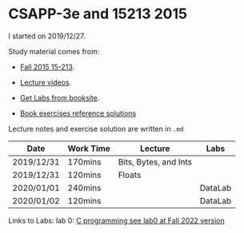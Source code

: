 # CSAPP-3e and 15213 2015


I started on 2019/12/27.

Study material comes from:

+ [Fall 2015 15-213](http://www.cs.cmu.edu/afs/cs/academic/class/15213-f15/www/schedule.html).

+ [Lecture videos](https://www.youtube.com/watch?v=ScMxnXq6fbI&list=PL22J-I2Pi-Gf0s1CGDVtt4vuvlyjLxfem).

+ [Get Labs from booksite](http://csapp.cs.cmu.edu/3e/labs.html).
+ [Book exercises reference solutions](https://github.com/DreamAndDead/CSAPP-3e-Solutions)

Lecture notes and exercise solution are written in `.md`


| Date       | Work Time | Lecture               | Labs    |
| ---------- | --------- | --------------------- | ------- |
| 2019/12/31 | 170mins   | Bits, Bytes, and Ints |         |
| 2019/12/31 | 120mins   | Floats                |         |
| 2020/01/01 | 240mins   |                       | DataLab |
| 2020/01/02 | 120mins   |                       | DataLab |


Links to Labs:
lab 0: [C programming see lab0 at Fall 2022 version](https://www.cs.cmu.edu/afs/cs/academic/class/15213-f22/www/schedule.html)
